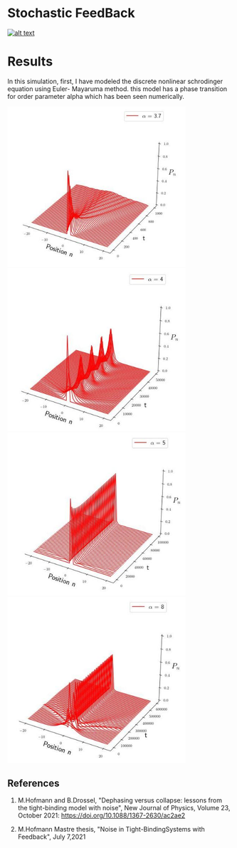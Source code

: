 # Stochastic FeedBack
<a href = "https://github.com/zaman13/Brownian-dynamics-in-a-time-varying-force-field/tree/main/Codes"> <img src="https://img.shields.io/badge/Language-C++ & Python-orange" alt="alt text"> </a>


# Results
In this simulation, first, I have modeled the discrete nonlinear schrodinger equation using Euler- Mayaruma method. this model has a phase transition for order parameter alpha which has been seen numerically.

<p float="left">
<img src="https://github.com/eurusebr/FeedBack/blob/master/HDNLS(3.7).jpg" alt="alt text" width="400">
<img src="https://github.com/eurusebr/FeedBack/blob/master/HDNLS(4).jpg" alt="alt text" width="400">
<img src="https://github.com/eurusebr/FeedBack/blob/master/HDNLS(5).jpg" alt="alt text" width="400">
<img src="https://github.com/eurusebr/FeedBack/blob/master/HDNLS(8).jpg" alt="alt text" width="400">
</p>





























## References
1. M.Hofmann and B.Drossel, "Dephasing versus collapse: lessons from the tight-binding model with noise", New Journal of Physics, Volume 23, October 2021:
<a href = "https://doi.org/10.1088/1367-2630/ac2ae2"> https://doi.org/10.1088/1367-2630/ac2ae2 </a>

2. M.Hofmann Mastre thesis, "Noise in Tight-BindingSystems with Feedback", July 7,2021
